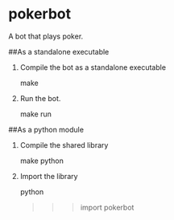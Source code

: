 pokerbot
========

A bot that plays poker.

##As a standalone executable

1) Compile the bot as a standalone executable

    make

2) Run the bot.

    make run

##As a python module

1) Compile the shared library

    make python

2) Import the library

    python
    >>> import pokerbot
